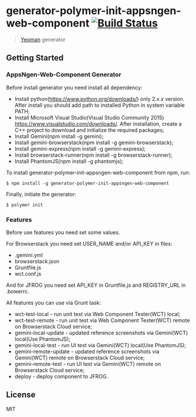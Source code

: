 # generator-polymer-init-appsngen-web-component [![Build Status](https://secure.travis-ci.org/appsngen/generator-polymer-init-appsngen-web-component.png?branch=master)](https://travis-ci.org/appsngen/generator-polymer-init-appsngen-web-component)

> [Yeoman](http://yeoman.io) generator


## Getting Started

### AppsNgen-Web-Component Generator

Before install generator you need install all dependency:
* Install python(https://www.python.org/downloads/) only 2.x.x version. After install you should add path to installed Python in system variable PATH;
* Install Microsoft Visual Studio(Visual Studio Community 2015) https://www.visualstudio.com/downloads/. After installation, create a C++ project to download and initialize the required packages;
* Install Gemini(npm install -g gemini);
* Install gemini-browserstack(npm install -g gemini-browserstack);
* Install gemini-express(npm install -g gemini-express);
* Install browserstack-runner(npm install -g browserstack-runner);
* Install PhantomJS(npm install -g phantomjs);

To install generator-polymer-init-appsngen-web-component from npm, run:

```
$ npm install -g generator-polymer-init-appsngen-web-component
```

Finally, initiate the generator:

```
$ polymer init
```

### Features 

Before use features you need set some values.

For Browserstack you need set USER_NAME and/or API_KEY in files:
* .gemini.yml
* browserstack.json
* Gruntfile.js
* wct.conf.js

And for JFROG you need set API_KEY in Gruntfile.js and REGISTRY_URL in .bowerrc.

All features you can use via Grunt task:
* wct-test-local - run unit test via Web Component Tester(WCT) local;
* wct-test-remote - run unit test via Web Component Tester(WCT) remote on Browserstack Cloud service;
* gemini-local-update - updated reference screenshots via Gemini(WCT) local(Use PhantomJS);
* gemini-local-test - run UI test via Gemini(WCT) local(Use PhantomJS);
* gemini-remote-update - updated reference screenshots via Gemini(WCT) remote on Browserstack Cloud service;
* gemini-remote-test - run UI test via Gemini(WCT) remote on Browserstack Cloud service;
* deploy - deploy component to JFROG.

## License

MIT
